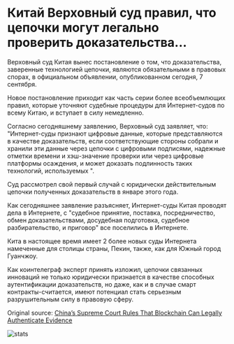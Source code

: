 # Китай Верховный суд правил, что цепочки могут легально проверить доказательства...

Верховный суд Китая вынес постановление о том, что доказательства, заверенные технологией цепочки, являются обязательными в правовых спорах, в официальном объявлении, опубликованном сегодня, 7 сентября.

Новое постановление приходит как часть серии более всеобъемлющих правил, которые уточняют судебные процедуры для Интернет-судов по всему Китаю, и вступает в силу немедленно.

Согласно сегодняшнему заявлению, Верховный суд заявляет, что: "Интернет-суды признают цифровые данные, которые представляются в качестве доказательств, если соответствующие стороны собрали и хранили эти данные через цепочки с цифровыми подписями, надежные отметки времени и хэш-значение проверки или через цифровые платформы осаждения, и может доказать подлинность таких технологий, используемых ".

Суд рассмотрел свой первый случай с юридически действительным цепочки полученных доказательств в январе этого года.

Как сегодняшнее заявление разъясняет, Интернет-суды Китая проводят дела в Интернете, с "судебное принятие, поставка, посредничество, обмен доказательствами, досудебная подготовка, судебное разбирательство, и приговор" все поселились в Интернете.

Кита в настоящее время имеет 2 более новых суды Интернета намеченные для столицы страны, Пекин, также, как для Южный город Гуанчжоу.

Как коинтелеграф эксперт принять изложил, цепочки связанных инноваций не только юридически признается в качестве способных аутентификации доказательств, но даже, как и в случае смарт контракты-считается, имеют потенциал стать серьезным разрушительным силу в правовую сферу.

Original source: [China’s Supreme Court Rules That Blockchain Can Legally Authenticate Evidence](https://cointelegraph.com/news/chinas-supreme-court-rules-that-blockchain-can-legally-authenticate-evidence)

![stats](https://c.statcounter.com/11760860/0/a89fa40b/1/ "stats")